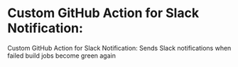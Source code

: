 # Custom GitHub Action for Slack Notification:

Custom GitHub Action for Slack Notification: Sends Slack notifications when failed build jobs become green again